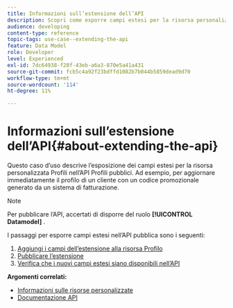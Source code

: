 ```yaml
---
title: Informazioni sull’estensione dell’API
description: Scopri come esporre campi estesi per la risorsa personalizzata Profili nell’API Profili pubblici.
audience: developing
content-type: reference
topic-tags: use-case--extending-the-api
feature: Data Model
role: Developer
level: Experienced
exl-id: 7dc64938-f28f-43eb-a6a3-870e5a41a431
source-git-commit: fcb5c4a92f23bdffd1082b7b044b5859dead9d70
workflow-type: tm+mt
source-wordcount: '114'
ht-degree: 11%

---
```


# Informazioni sull’estensione dell’API{#about-extending-the-api}

Questo caso d’uso descrive l’esposizione dei campi estesi per la risorsa personalizzata Profili nell’API Profili pubblici. Ad esempio, per aggiornare immediatamente il profilo di un cliente con un codice promozionale generato da un sistema di fatturazione.

>[!NOTE]
>
>Per pubblicare l’API, accertati di disporre del ruolo **[!UICONTROL Datamodel]** .

I passaggi per esporre campi estesi nell’API pubblica sono i seguenti:

1. [Aggiungi i campi dell’estensione alla risorsa Profilo](../../developing/using/step-1--add-extension-fields-to-the-profile-resource.md)
1. [Pubblicare l’estensione](../../developing/using/step-2--publish-the-extension.md)
1. [Verifica che i nuovi campi estesi siano disponibili nell’API](../../developing/using/step-3--verify-the-extension.md)

**Argomenti correlati:**

* [Informazioni sulle risorse personalizzate](../../developing/using/data-model-concepts.md)
* [Documentazione API](../../api/using/get-started-apis.md)
